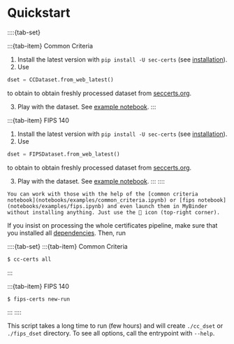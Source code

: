 # Quickstart

::::{tab-set}

:::{tab-item} Common Criteria
1. Install the latest version with `pip install -U sec-certs` (see [installation](installation.md)).
2. Use
```python
dset = CCDataset.from_web_latest()
```
to obtain to obtain freshly processed dataset from [seccerts.org](https://seccerts.org).

3. Play with the dataset. See [example notebook](./notebooks/examples/common_criteria.ipynb).
:::

:::{tab-item} FIPS 140
1. Install the latest version with `pip install -U sec-certs` (see [installation](installation.md)).
2. Use
```python
dset = FIPSDataset.from_web_latest()
```
to obtain to obtain freshly processed dataset from [seccerts.org](https://seccerts.org).

3. Play with the dataset. See [example notebook](./notebooks/examples/fips.ipynb).
:::
::::

```{hint}
You can work with those with the help of the [common criteria notebook](notebooks/examples/common_criteria.ipynb) or [fips notebook](notebooks/examples/fips.ipynb) and even launch them in MyBinder without installing anything. Just use the 🚀 icon (top-right corner).
```

If you insist on processing the whole certificates pipeline, make sure that you installed all [dependencies](installation.md#dependencies). Then, run

::::{tab-set}
:::{tab-item} Common Criteria
```bash
$ cc-certs all
```
:::

:::{tab-item} FIPS 140
```bash
$ fips-certs new-run
```
:::
::::

This script takes a long time to run (few hours) and will create `./cc_dset` or `./fips_dset` directory. To see all options, call the entrypoint with `--help`.
